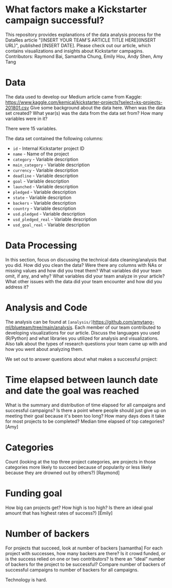 # What factors make a Kickstarter campaign successful?

This repository provides explanations of the data analysis process for the DataRes article "[INSERT YOUR TEAM'S ARTICLE TITLE HERE](INSERT URL)", published [INSERT DATE]. Please check out our article, which contains visualizations and insights about Kickstarter campagins.
Contributors: Raymond Bai, Samantha Chung, Emily Hou, Andy Shen, Amy Tang

# Data
The data used to develop our Medium article came from Kaggle: https://www.kaggle.com/kemical/kickstarter-projects?select=ks-projects-201801.csv
Give some background about the data here. When was the data set created? What year(s) was the data from the data set from? How many variables were in it?

There were 15 variables. 

The data set contained the following columns:
* `id` - Internal Kickstarter project ID
* `name` - Name of the project
* `category` - Variable description
* `main_category` - Variable description
* `currency` - Variable description
* `deadline` - Variable description
* `goal` - Variable description
* `launched` - Variable description
* `pledged` - Variable description
* `state` - Variable description
* `backers` - Variable description
* `country` - Variable description
* `usd.pledged` - Variable description
* `usd_pledged_real` - Variable description
* `usd_goal_real` - Variable description


# Data Processing
In this section, focus on discussing the technical data cleaning/analysis that you did. How did you clean the data? Were there any columns with NAs or missing values and how did you treat them? What variables did your team omit, if any, and why? What variables did your team analyze in your article? What other issues with the data did your team encounter and how did you address it?




# Analysis and Code
The analysis can be found at `[analysis/]`https://github.com/amytang-ml/blueteam/tree/main/analysis. 
Each member of our team contributed to developing visualizations for our article. Discuss the languages you used (R/Python) and what libraries you utilized for analysis and visualizations. Also talk about the types of research questions your team came up with and how you went about analyzing them.

We set out to answer questions about what makes a successful project:

# Time elapsed between launch date and date the goal was reached
What is the summary and distribution of time elapsed for all campaigns and successful campaigns? Is there a point where people should just give up on meeting their goal because it's been too long? How many days does it take for most projects to be completed? Median time elapsed of top categories? [Amy]

# Categories 
Count (looking at the top three project categories, are projects in those categories more likely to succeed because of popularity or less likely because they are drowned out by others?) [Raymond]

# Funding goal
How big can projects get? How high is too high? Is there an ideal goal amount that has highest rates of success?) [Emily]

# Number of backers
For projects that succeed, look at number of backers [samantha]
For each project with successes, how many backers are there? Is it crowd funded, or is the success relied on one or two contributors?
Is there an “ideal” number of backers for the project to be successful?
Compare number of backers of successful campaigns to number of backers for all campaigns.

Technology is hard.
